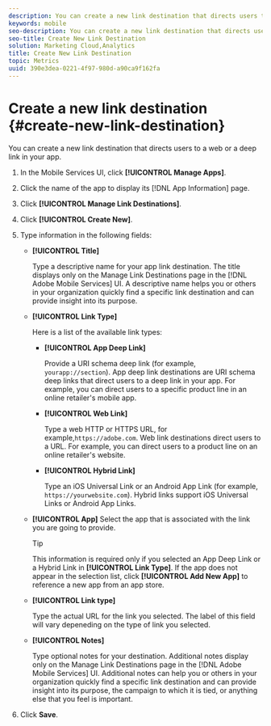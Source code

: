 ```yaml
---
description: You can create a new link destination that directs users to a web or a deep link in your app.
keywords: mobile
seo-description: You can create a new link destination that directs users to a web or a deep link in your app.
seo-title: Create New Link Destination
solution: Marketing Cloud,Analytics
title: Create New Link Destination
topic: Metrics
uuid: 390e3dea-0221-4f97-980d-a90ca9f162fa
---
```


# Create a new link destination {#create-new-link-destination}

You can create a new link destination that directs users to a web or a deep link in your app.

1. In the Mobile Services UI, click **[!UICONTROL Manage Apps]**.
1. Click the name of the app to display its [!DNL App Information] page.
1. Click **[!UICONTROL Manage Link Destinations]**.
1. Click **[!UICONTROL Create New]**.
1. Type information in the following fields:
    * **[!UICONTROL Title]**

      Type a descriptive name for your app link destination. The title displays only on the Manage Link Destinations page in the [!DNL Adobe Mobile Services] UI. A descriptive name helps you or others in your organization quickly find a specific link destination and can provide insight into its purpose.

    * **[!UICONTROL Link Type]**

      Here is a list of the available link types:
  
      * **[!UICONTROL App Deep Link]**
  
        Provide a URI schema deep link (for example, `yourapp://section`). App deep link destinations are URI schema deep links that direct users to a deep link in your app. For example, you can direct users to a specific product line in an online retailer's mobile app.
  
      * **[!UICONTROL Web Link]**  
  
        Type a web HTTP or HTTPS URL, for example,`https://adobe.com`. Web link destinations direct users to a URL. For example, you can direct users to a product line on an online retailer's website.
  
      * **[!UICONTROL Hybrid Link]**

        Type an iOS Universal Link or an Android App Link (for example, `https://yourwebsite.com`). Hybrid links support iOS Universal Links or Android App Links.
  
    * **[!UICONTROL App]**
      Select the app that is associated with the link you are going to provide.
  
      >[!TIP]
      >
      >This information is required only if you selected an App Deep Link or a Hybrid Link in **[!UICONTROL Link Type]**. If the app does not appear in the selection list, click **[!UICONTROL Add New App]** to reference a new app from an app store. 

    * **[!UICONTROL Link type]**
  
      Type the actual URL for the link you selected. The label of this field will vary depeneding on the type of link you selected. 

    * **[!UICONTROL Notes]**
  
      Type optional notes for your destination. Additional notes display only on the Manage Link Destinations page in the [!DNL Adobe Mobile Services] UI. Additional notes can help you or others in your organization quickly find a specific link destination and can provide insight into its purpose, the campaign to which it is tied, or anything else that you feel is important.

1. Click **Save**.
